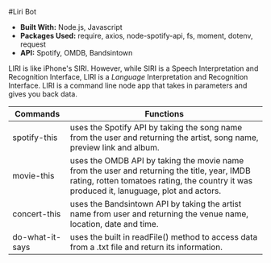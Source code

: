 #Liri Bot

 - **Built With:** Node.js, Javascript
 - **Packages Used:** require, axios, node-spotify-api, fs, moment, dotenv, request
 - **API:** Spotify, OMDB, Bandsintown

LIRI is like iPhone's SIRI. However, while SIRI is a Speech Interpretation and Recognition Interface, LIRI is a _Language_ Interpretation and Recognition Interface. LIRI is a command line node app that takes in parameters and gives you back data.

| Commands     | Functions                                                                                                            |
| ------------ | -------------------------------------------------------------------------------------------------------------------- |
| spotify-this | uses the Spotify API by taking the song name from the user and returning the artist, song name, preview link and album. |
movie-this| uses the OMDB API by taking the movie name from the user and returning the title, year, IMDB rating, rotten tomatoes rating, the country it was produced it, lanuguage, plot and actors.
concert-this | uses the Bandsintown API by taking the artist name from user and returning the venue name, location, date and time.
do-what-it-says | uses the built in readFile() method to access data from a .txt file and return its information.

